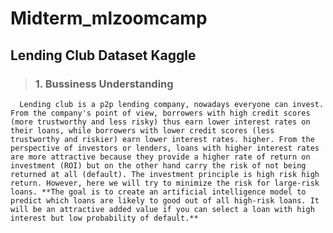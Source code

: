 # Midterm_mlzoomcamp
## Lending Club Dataset Kaggle

> ### 1. Bussiness Understanding
      Lending club is a p2p lending company, nowadays everyone can invest. From the company's point of view, borrowers with high credit scores (more trustworthy and less risky) thus earn lower interest rates on their loans, while borrowers with lower credit scores (less trustworthy and riskier) earn lower interest rates. higher. From the perspective of investors or lenders, loans with higher interest rates are more attractive because they provide a higher rate of return on investment (ROI) but on the other hand carry the risk of not being returned at all (default). The investment principle is high risk high return. However, here we will try to minimize the risk for large-risk loans. **The goal is to create an artificial intelligence model to predict which loans are likely to good out of all high-risk loans. It will be an attractive added value if you can select a loan with high interest but low probability of default.**
